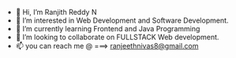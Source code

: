 - 👋 Hi, I’m Ranjith Reddy N
- 👀 I’m interested in Web Development and Software Development.
- 🌱 I’m currently learning Frontend and Java Programming
- 💞️ I’m looking to collaborate on FULLSTACK Web development.
- 📫 you can reach me @   ===> ranjeethnivas8@gmail.com

<!---
Ranjeeth21/Ranjeeth21 is a ✨ special ✨ repository because its `README.md` (this file) appears on your GitHub profile.
You can click the Preview link to take a look at your changes.
--->
